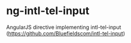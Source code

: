 # ng-intl-tel-input
AngularJS directive implementing intl-tel-input (https://github.com/Bluefieldscom/intl-tel-input)
